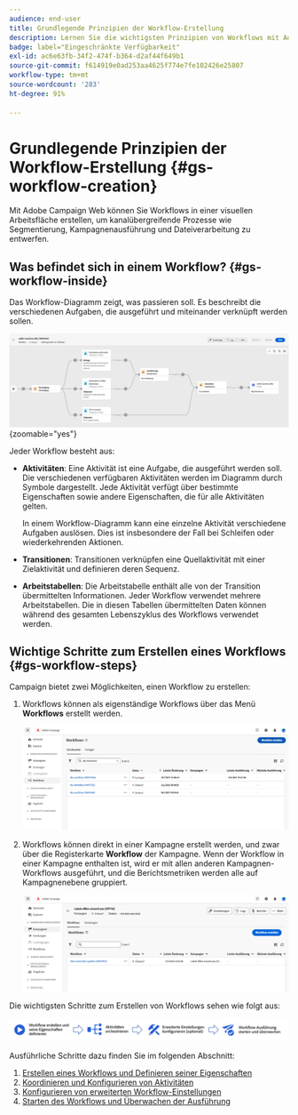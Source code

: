 ```yaml
---
audience: end-user
title: Grundlegende Prinzipien der Workflow-Erstellung
description: Lernen Sie die wichtigsten Prinzipien von Workflows mit Adobe Campaign Web kennen
badge: label="Eingeschränkte Verfügbarkeit"
exl-id: ac6e63fb-34f2-474f-b364-d2af44f649b1
source-git-commit: f614919e0ad253aa4625f774e7fe102426e25807
workflow-type: tm+mt
source-wordcount: '283'
ht-degree: 91%

---
```



# Grundlegende Prinzipien der Workflow-Erstellung {#gs-workflow-creation}

Mit Adobe Campaign Web können Sie Workflows in einer visuellen Arbeitsfläche erstellen, um kanalübergreifende Prozesse wie Segmentierung, Kampagnenausführung und Dateiverarbeitung zu entwerfen.


## Was befindet sich in einem Workflow? {#gs-workflow-inside}

Das Workflow-Diagramm zeigt, was passieren soll. Es beschreibt die verschiedenen Aufgaben, die ausgeführt und miteinander verknüpft werden sollen.

![](assets/workflow-example.png) {zoomable=&quot;yes&quot;}

Jeder Workflow besteht aus:

* **Aktivitäten**: Eine Aktivität ist eine Aufgabe, die ausgeführt werden soll. Die verschiedenen verfügbaren Aktivitäten werden im Diagramm durch Symbole dargestellt. Jede Aktivität verfügt über bestimmte Eigenschaften sowie andere Eigenschaften, die für alle Aktivitäten gelten.

  In einem Workflow-Diagramm kann eine einzelne Aktivität verschiedene Aufgaben auslösen. Dies ist insbesondere der Fall bei Schleifen oder wiederkehrenden Aktionen.

* **Transitionen**: Transitionen verknüpfen eine Quellaktivität mit einer Zielaktivität und definieren deren Sequenz.

* **Arbeitstabellen**: Die Arbeitstabelle enthält alle von der Transition übermittelten Informationen. Jeder Workflow verwendet mehrere Arbeitstabellen. Die in diesen Tabellen übermittelten Daten können während des gesamten Lebenszyklus des Workflows verwendet werden.

## Wichtige Schritte zum Erstellen eines Workflows {#gs-workflow-steps}


Campaign bietet zwei Möglichkeiten, einen Workflow zu erstellen:

1. Workflows können als eigenständige Workflows über das Menü **Workflows** erstellt werden.

   ![](assets/create-a-standalone-wf.png)

1. Workflows können direkt in einer Kampagne erstellt werden, und zwar über die Registerkarte **Workflow** der Kampagne. Wenn der Workflow in einer Kampagne enthalten ist, wird er mit allen anderen Kampagnen-Workflows ausgeführt, und die Berichtsmetriken werden alle auf Kampagnenebene gruppiert.

   ![](assets/create-a-wf-from-a-campaign.png)


Die wichtigsten Schritte zum Erstellen von Workflows sehen wie folgt aus:

![](assets/workflow-creation-process.png)

Ausführliche Schritte dazu finden Sie im folgenden Abschnitt:

1. [Erstellen eines Workflows und Definieren seiner Eigenschaften](create-workflow.md)
1. [Koordinieren und Konfigurieren von Aktivitäten](orchestrate-activities.md)
1. [Konfigurieren von erweiterten Workflow-Einstellungen](workflow-settings.md)
1. [Starten des Workflows und Überwachen der Ausführung](start-monitor-workflows.md)
